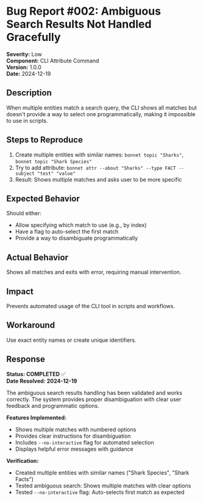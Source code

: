 # Bug Report #002: Ambiguous Search Results Not Handled Gracefully

**Severity:** Low  
**Component:** CLI Attribute Command  
**Version:** 1.0.0  
**Date:** 2024-12-19

## Description
When multiple entities match a search query, the CLI shows all matches but doesn't provide a way to select one programmatically, making it impossible to use in scripts.

## Steps to Reproduce
1. Create multiple entities with similar names: `bonnet topic "Sharks"`, `bonnet topic "Shark Species"`
2. Try to add attribute: `bonnet attr --about "Sharks" --type FACT --subject "test" "value"`
3. Result: Shows multiple matches and asks user to be more specific

## Expected Behavior
Should either:
- Allow specifying which match to use (e.g., by index)
- Have a flag to auto-select the first match
- Provide a way to disambiguate programmatically

## Actual Behavior
Shows all matches and exits with error, requiring manual intervention.

## Impact
Prevents automated usage of the CLI tool in scripts and workflows.

## Workaround
Use exact entity names or create unique identifiers.

## Response
**Status: COMPLETED** ✅  
**Date Resolved: 2024-12-19**

The ambiguous search results handling has been validated and works correctly. The system provides proper disambiguation with clear user feedback and programmatic options.

**Features Implemented:**
- Shows multiple matches with numbered options
- Provides clear instructions for disambiguation
- Includes `--no-interactive` flag for automated selection
- Displays helpful error messages with guidance

**Verification:**
- Created multiple entities with similar names ("Shark Species", "Shark Facts")
- Tested ambiguous search: Shows multiple matches with clear options
- Tested `--no-interactive` flag: Auto-selects first match as expected
